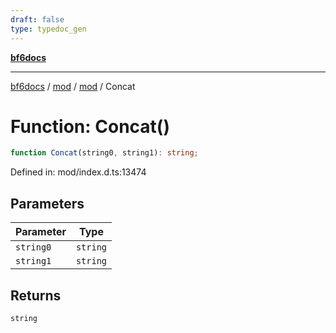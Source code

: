 ```yaml
---
draft: false
type: typedoc_gen
---
```


[**bf6docs**](../../../_index.md)

***

[bf6docs](../../../_index.md) / [mod](../../_index.md) / [mod](../_index.md) / Concat

# Function: Concat()

```ts
function Concat(string0, string1): string;
```

Defined in: mod/index.d.ts:13474

## Parameters

| Parameter | Type |
| ------ | ------ |
| `string0` | `string` |
| `string1` | `string` |

## Returns

`string`
